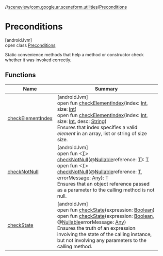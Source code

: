 //[sceneview](../../../index.md)/[com.google.ar.sceneform.utilities](../index.md)/[Preconditions](index.md)

# Preconditions

[androidJvm]\
open class [Preconditions](index.md)

Static convenience methods that help a method or constructor check whether it was invoked correctly.

## Functions

| Name | Summary |
|---|---|
| [checkElementIndex](check-element-index.md) | [androidJvm]<br>open fun [checkElementIndex](check-element-index.md)(index: [Int](https://kotlinlang.org/api/latest/jvm/stdlib/kotlin/-int/index.html), size: [Int](https://kotlinlang.org/api/latest/jvm/stdlib/kotlin/-int/index.html))<br>open fun [checkElementIndex](check-element-index.md)(index: [Int](https://kotlinlang.org/api/latest/jvm/stdlib/kotlin/-int/index.html), size: [Int](https://kotlinlang.org/api/latest/jvm/stdlib/kotlin/-int/index.html), desc: [String](https://developer.android.com/reference/kotlin/java/lang/String.html))<br>Ensures that index specifies a valid *element* in an array, list or string of size size. |
| [checkNotNull](check-not-null.md) | [androidJvm]<br>open fun &lt;[T](check-not-null.md)&gt; [checkNotNull](check-not-null.md)(@[Nullable](https://developer.android.com/reference/kotlin/androidx/annotation/Nullable.html)reference: [T](../../com.google.ar.sceneform.resources/-resource-registry/index.md)): [T](../../com.google.ar.sceneform.resources/-resource-registry/index.md)<br>open fun &lt;[T](check-not-null.md)&gt; [checkNotNull](check-not-null.md)(@[Nullable](https://developer.android.com/reference/kotlin/androidx/annotation/Nullable.html)reference: [T](../../com.google.ar.sceneform.resources/-resource-registry/index.md), errorMessage: [Any](https://kotlinlang.org/api/latest/jvm/stdlib/kotlin/-any/index.html)): [T](../../com.google.ar.sceneform.resources/-resource-registry/index.md)<br>Ensures that an object reference passed as a parameter to the calling method is not null. |
| [checkState](check-state.md) | [androidJvm]<br>open fun [checkState](check-state.md)(expression: [Boolean](https://kotlinlang.org/api/latest/jvm/stdlib/kotlin/-boolean/index.html))<br>open fun [checkState](check-state.md)(expression: [Boolean](https://kotlinlang.org/api/latest/jvm/stdlib/kotlin/-boolean/index.html), @[Nullable](https://developer.android.com/reference/kotlin/androidx/annotation/Nullable.html)errorMessage: [Any](https://kotlinlang.org/api/latest/jvm/stdlib/kotlin/-any/index.html))<br>Ensures the truth of an expression involving the state of the calling instance, but not involving any parameters to the calling method. |
